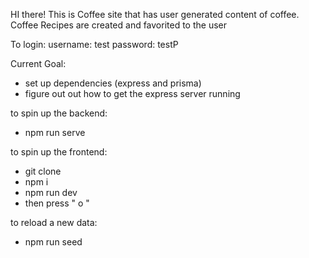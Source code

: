 HI there! This is Coffee site that has user generated content of coffee. 
Coffee Recipes are created and favorited to the user 

To login: 
username: test
password: testP

Current Goal: 
- set up dependencies (express and prisma)
- figure out out how to get the express server running


to spin up the backend: 
- npm run serve

to spin up the frontend: 
-  git clone
-  npm i
-  npm run dev
-  then press " o "

to reload a new data: 
- npm run seed

